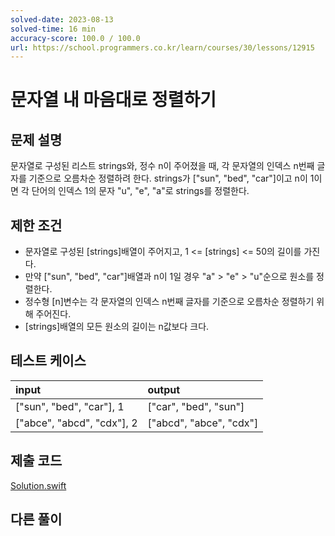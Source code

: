 ```yaml
---
solved-date: 2023-08-13
solved-time: 16 min
accuracy-score: 100.0 / 100.0
url: https://school.programmers.co.kr/learn/courses/30/lessons/12915
---
```


# 문자열 내 마음대로 정렬하기

## 문제 설명

문자열로 구성된 리스트 strings와, 정수 n이 주어졌을 때, 각 문자열의 인덱스 n번째 글자를 기준으로 오름차순 정렬하려 한다.
strings가 ["sun", "bed", "car"]이고 n이 1이면 각 단어의 인덱스 1의 문자 "u", "e", "a"로 strings를 정렬한다.

## 제한 조건

- 문자열로 구성된 [strings]배열이 주어지고, 1 <= [strings] <= 50의 길이를 가진다.
- 만약 ["sun", "bed", "car"]배열과 n이 1일 경우 "a" > "e" > "u"순으로 원소를 정렬한다.
- 정수형 [n]변수는 각 문자열의 인덱스 n번째 글자를 기준으로 오름차순 정렬하기 위해 주어진다.
- [strings]배열의 모든 원소의 길이는 n값보다 크다.

## 테스트 케이스

|input|output|
|:---|:---|
|["sun", "bed", "car"], 1|["car", "bed", "sun"]|
|["abce", "abcd", "cdx"], 2|["abcd", "abce", "cdx"]|

## 제출 코드

[Solution.swift](./Solution.swift)

## 다른 풀이

